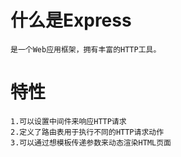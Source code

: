 # 什么是Express

    是一个Web应用框架，拥有丰富的HTTP工具。

# 特性

    1.可以设置中间件来响应HTTP请求
    2.定义了路由表用于执行不同的HTTP请求动作
    3.可以通过想模板传递参数来动态渲染HTML页面
